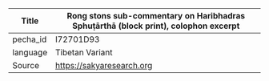 |Title | Rong stons sub-commentary on Haribhadras Sphuṭārthā (block print), colophon excerpt 
| --- | --- 
|pecha_id | I72701D93
|language | Tibetan Variant
|Source | https://sakyaresearch.org